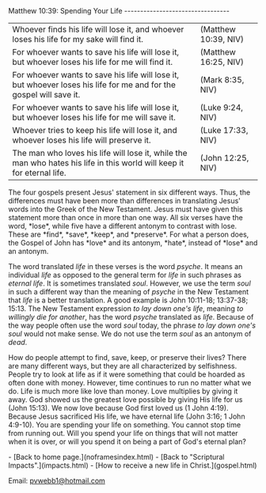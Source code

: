  <head> <title>(PVW) Matthew 10:39: Spending Your Life</title> <meta content="IE=9" http-equiv="X-UA-Compatible"></meta> <link href="css/page_style.css" rel="stylesheet" type="text/css"></link> </head><body><div class="page_style"> Matthew 10:39: Spending Your Life
---------------------------------

<div class="p"><table class="p" style="width: 100%;"><tr><td>Whoever finds his life will lose it, and whoever loses his life for my sake will find it.</td><td>(Matthew 10:39, NIV)</td></tr> <tr><td>For whoever wants to save his life will lose it, but whoever loses his life for me will find it.</td><td>(Matthew 16:25, NIV)</td></tr> <tr><td>For whoever wants to save his life will lose it, but whoever loses his life for me and for the gospel will save it.</td><td>(Mark 8:35, NIV)</td></tr> <tr><td>For whoever wants to save his life will lose it, but whoever loses his life for me will save it.</td><td>(Luke 9:24, NIV)</td></tr> <tr><td>Whoever tries to keep his life will lose it, and whoever loses his life will preserve it.</td><td>(Luke 17:33, NIV)</td></tr> <tr><td>The man who loves his life will lose it, while the man who hates his life in this world will keep it for eternal life.</td><td>(John 12:25, NIV)</td></tr></table>

</div>The four gospels present Jesus' statement in six different ways. Thus, the differences must have been more than differences in translating Jesus' words into the Greek of the New Testament. Jesus must have given this statement more than once in more than one way. All six verses have the word, *lose*, while five have a different antonym to contrast with lose. These are *find*, *save*, *keep*, and *preserve*. For what a person does, the Gospel of John has *love* and its antonym, *hate*, instead of *lose* and an antonym.

The word translated *life* in these verses is the word *psyche*. It means an individual *life* as opposed to the general term for *life* in such phrases as *eternal life*. It is sometimes translated *soul*. However, we use the term *soul* in such a different way than the meaning of *psyche* in the New Testament that *life* is a better translation. A good example is John 10:11-18; 13:37-38; 15:13. The New Testament expression *to lay down one's life*, meaning *to willingly die for another*, has the word *psyche* translated as *life*. Because of the way people often use the word *soul* today, the phrase *to lay down one's soul* would not make sense. We do not use the term *soul* as an antonym of *dead*.

How do people attempt to find, save, keep, or preserve their lives? There are many different ways, but they are all characterized by selfishness. People try to look at life as if it were something that could be hoarded as often done with money. However, time continues to run no matter what we do. Life is much more like love than money. Love multiplies by giving it away. God showed us the greatest love possible by giving His life for us (John 15:13). We now love because God first loved us (1 John 4:19). Because Jesus sacrificed His life, we have eternal life (John 3:16; 1 John 4:9-10). You are spending your life on something. You cannot stop time from running out. Will you spend your life on things that will not matter when it is over, or will you spend it on being a part of God's eternal plan?

  </div>- [Back to home page.](noframesindex.html)
- [Back to "Scriptural Impacts".](impacts.html)
- [How to receive a new life in Christ.](gospel.html)

Email: [pvwebb1@hotmail.com](mailto:pvwebb1@hotmail.com)

